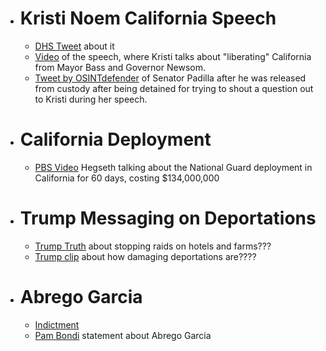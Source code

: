 - # Kristi Noem California Speech
  - [DHS Tweet](https://x.com/dhsgov/status/1933236707060822447) about it
  - [Video](https://www.nbclosangeles.com/news/local/alex-padilla-noem-los-angeles-protests/3722522/) of the speech, where Kristi talks about "liberating" California from Mayor Bass and Governor Newsom.
  - [Tweet by OSINTdefender](https://x.com/sentdefender/status/1933238066304405683) of Senator Padilla after he was released from custody after being detained for trying to shout a question out to Kristi during her speech.
- # California Deployment
  - [PBS Video](https://www.pbs.org/newshour/nation/watch-hegseth-says-troops-could-be-in-la-for-60-days-cost-134-million) Hegseth talking about the National Guard deployment in California for 60 days, costing $134,000,000
- # Trump Messaging on Deportations
  - [Trump Truth](https://x.com/BulwarkOnline/status/1933205206755340390) about stopping raids on hotels and farms???
  - [Trump clip](https://x.com/BulwarkOnline/status/1933205206755340390) about how damaging deportations are????
- # Abrego Garcia
  - [Indictment](https://www.nytimes.com/interactive/2025/06/06/us/Abrego-Garcia-Indictment.html)
  - [Pam Bondi](https://www.youtube.com/watch?v=belS3hb0Yl0&t=164s) statement about Abrego Garcia
#